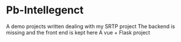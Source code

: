 # Pb-Intellegenct
A demo projects written dealing with my SRTP project
The backend is missing and the front end is kept here
A vue + Flask project
